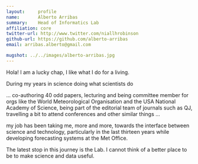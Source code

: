 ```yaml
---
layout:     profile
name:       Alberto Arribas
summary:    Head of Informatics Lab
affiliation: core
twitter-url: http://www.twitter.com/niallhrobinson
github-url: https://github.com/alberto-arribas
email: arribas.alberto@gmail.com

mugshot: ../../images/alberto-arribas.jpg
---
```


Hola! I am a lucky chap, I like what I do for a living.

During my years in science doing what scientists do

... co-authoring 40 odd papers, lecturing and being committee member for orgs like the World Meteorological Organisation and the USA National Academy of Science, being part of the editorial team of journals such as QJ, travelling a bit to attend conferences and other similar things ...

 my job has been taking me, more and more, towards the interface between science and technology, particularly in the last thirteen years while developing forecasting systems at the Met Office.

The latest stop in this journey is the Lab. I cannot think of a better place to be to make science and data useful.
